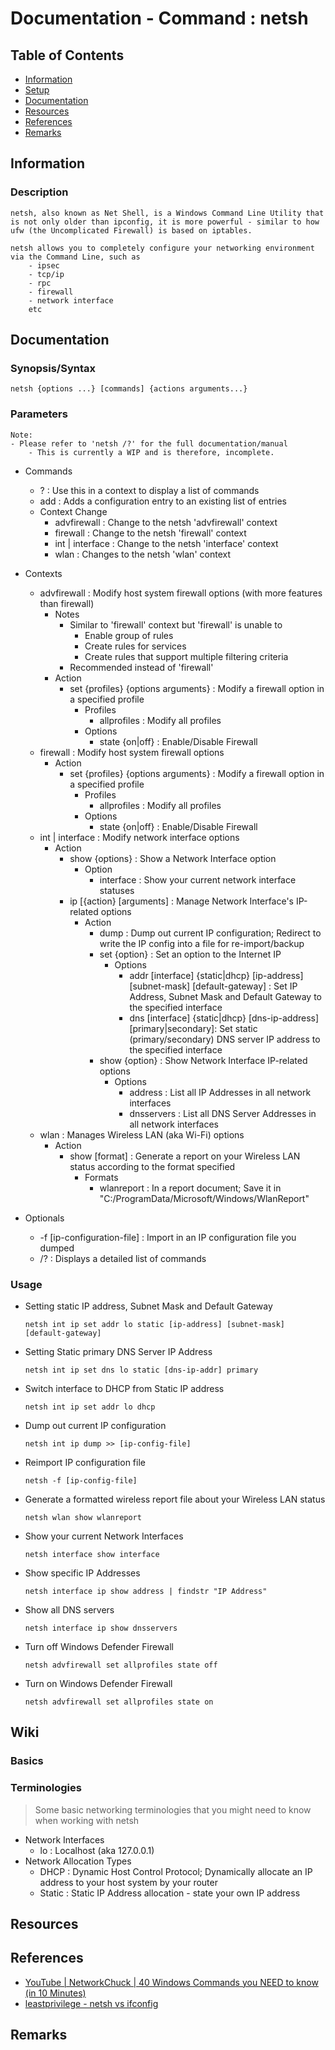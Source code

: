 # Documentation - Command : netsh

## Table of Contents
+ [Information](#information)
+ [Setup](#setup)
+ [Documentation](#documentation)
+ [Resources](#resources)
+ [References](#references)
+ [Remarks](#remarks)

## Information

### Description
```
netsh, also known as Net Shell, is a Windows Command Line Utility that is not only older than ipconfig, it is more powerful - similar to how ufw (the Uncomplicated Firewall) is based on iptables.

netsh allows you to completely configure your networking environment via the Command Line, such as
    - ipsec
    - tcp/ip
    - rpc
    - firewall
    - network interface
    etc
```

## Documentation

### Synopsis/Syntax
```batchdos
netsh {options ...} [commands] {actions arguments...}
```

### Parameters
```
Note:
- Please refer to 'netsh /?' for the full documentation/manual
    - This is currently a WIP and is therefore, incomplete.
```

- Commands
    + ? : Use this in a context to display a list of commands
    + add : Adds a configuration entry to an existing list of entries
    - Context Change
        + advfirewall : Change to the netsh 'advfirewall' context
        + firewall : Change to the netsh 'firewall' context
        + int | interface : Change to the netsh 'interface' context
        + wlan : Changes to the netsh 'wlan' context

- Contexts
    - advfirewall : Modify host system firewall options (with more features than firewall)
        - Notes
            - Similar to 'firewall' context but 'firewall' is unable to 
                + Enable group of rules
                + Create rules for services
                + Create rules that support multiple filtering criteria
            - Recommended instead of 'firewall'
        - Action
            - set {profiles} {options arguments} : Modify a firewall option in a specified profile
                - Profiles
                    + allprofiles : Modify all profiles
                - Options
                    + state {on|off} : Enable/Disable Firewall
    - firewall : Modify host system firewall options
        - Action
            - set {profiles} {options arguments} : Modify a firewall option in a specified profile
                - Profiles
                    + allprofiles : Modify all profiles
                - Options
                    + state {on|off} : Enable/Disable Firewall
    - int | interface : Modify network interface options
        - Action
            - show {options} : Show a Network Interface option
                - Option
                    + interface : Show your current network interface statuses
            - ip [{action} [arguments] : Manage Network Interface's IP-related options
                - Action
                    + dump : Dump out current IP configuration; Redirect to write the IP config into a file for re-import/backup
                    - set {option} : Set an option to the Internet IP
                        - Options
                            + addr [interface] {static|dhcp} [ip-address] [subnet-mask] [default-gateway] : Set IP Address, Subnet Mask and Default Gateway to the specified interface
                            + dns [interface] {static|dhcp} [dns-ip-address] [primary|secondary]: Set static (primary/secondary) DNS server IP address to the specified interface
                    - show {option} : Show Network Interface IP-related options
                        - Options
                            + address : List all IP Addresses in all network interfaces
                            + dnsservers : List all DNS Server Addresses in all network interfaces
    - wlan : Manages Wireless LAN (aka Wi-Fi) options
        - Action
            - show [format] : Generate a report on your Wireless LAN status according to the format specified
                - Formats
                    + wlanreport : In a report document; Save it in "C:/ProgramData/Microsoft/Windows/WlanReport"
        

- Optionals
    + -f [ip-configuration-file] : Import in an IP configuration file you dumped
    + /? : Displays a detailed list of commands

### Usage

- Setting static IP address, Subnet Mask and Default Gateway
    ```batchdos
    netsh int ip set addr lo static [ip-address] [subnet-mask] [default-gateway]
    ```

- Setting Static primary DNS Server IP Address
    ```batchdos
    netsh int ip set dns lo static [dns-ip-addr] primary
    ```

- Switch interface to DHCP from Static IP address
    ```batchdos
    netsh int ip set addr lo dhcp
    ```

- Dump out current IP configuration
    ```batchdos
    netsh int ip dump >> [ip-config-file]
    ```

- Reimport IP configuration file
    ```batchdos
    netsh -f [ip-config-file]
    ```

- Generate a formatted wireless report file about your Wireless LAN status
    ```batchdos
    netsh wlan show wlanreport
    ```

- Show your current Network Interfaces
    ```batchdos
    netsh interface show interface
    ```

- Show specific IP Addresses
    ```batchdos
    netsh interface ip show address | findstr "IP Address"
    ```

- Show all DNS servers
    ```batchdos
    netsh interface ip show dnsservers
    ```

- Turn off Windows Defender Firewall
    ```batchdos
    netsh advfirewall set allprofiles state off
    ```

- Turn on Windows Defender Firewall
    ```batchdos
    netsh advfirewall set allprofiles state on
    ```

## Wiki

### Basics

### Terminologies
> Some basic networking terminologies that you might need to know when working with netsh
- Network Interfaces
    + lo : Localhost (aka 127.0.0.1)
- Network Allocation Types
    + DHCP : Dynamic Host Control Protocol; Dynamically allocate an IP address to your host system by your router
    + Static : Static IP Address allocation - state your own IP address

## Resources

## References
+ [YouTube | NetworkChuck | 40 Windows Commands you NEED to know (in 10 Minutes)](https://www.youtube.com/watch?v=Jfvg3CS1X3A)
+ [leastprivilege - netsh vs ifconfig](https://leastprivilege.com/2004/06/20/netsh-vs-ifconfig/)

## Remarks

